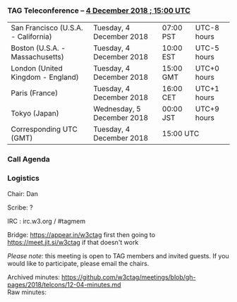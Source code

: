 ### TAG Teleconference – [4 December 2018 ; 15:00 UTC](https://www.timeanddate.com/worldclock/converter.html?iso=20181113T150000&p1=224&p2=43&p3=136&p4=195&p5=248)

<table>
<tr><td> San Francisco (U.S.A. - California) <td> Tuesday, 4 December 2018 <td> 07:00 PST <td> UTC-8 hours
<tr><td> Boston (U.S.A. - Massachusetts) <td> Tuesday, 4 December 2018 <td> 10:00 EST <td> UTC-5 hours
<tr><td> London (United Kingdom - England) <td> Tuesday, 4 December 2018 <td> 15:00 GMT <td> UTC+0 hours
<tr><td> Paris (France) <td> Tuesday, 4 December 2018 <td> 16:00 CET <td> UTC+1 hours
<tr><td> Tokyo (Japan) <td> Wednesday, 5 December 2018 <td> 00:00 JST <td> UTC+9 hours
<tr><td> Corresponding UTC (GMT) <td> Tuesday, 4 December 2018 <td colspan=2> 15:00 UTC
</table>

### Call Agenda

### Logistics

Chair: Dan

Scribe: ?

IRC : irc.w3.org / #tagmem

Bridge: https://appear.in/w3ctag first then going to https://meet.jit.si/w3ctag if that doesn't work

*Please note*: this meeting is open to TAG members and invited guests. If you would like to participate, please email the chairs.

Archived minutes: https://github.com/w3ctag/meetings/blob/gh-pages/2018/telcons/12-04-minutes.md  
Raw minutes: 
